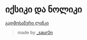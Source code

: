 # იქსიკი და ნოლიკი
[გადმოსაწერი ლინკი](https://sauronn.netlify.app)


> made by [_saur0n](https://sauronn.netlify.app)
